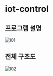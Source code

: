 # iot-control

## 프로그램 설명
![I01](https://user-images.githubusercontent.com/8454866/117108575-5ec08980-adbe-11eb-834e-3df127a602dc.PNG)

## 전체 구조도
![I02](https://user-images.githubusercontent.com/8454866/117108699-87488380-adbe-11eb-92c0-20cc1d2eddd9.PNG)
